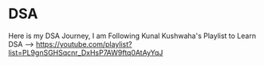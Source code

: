 # DSA
Here is my DSA Journey, I am Following Kunal Kushwaha's Playlist to Learn DSA  --> https://youtube.com/playlist?list=PL9gnSGHSqcnr_DxHsP7AW9ftq0AtAyYqJ